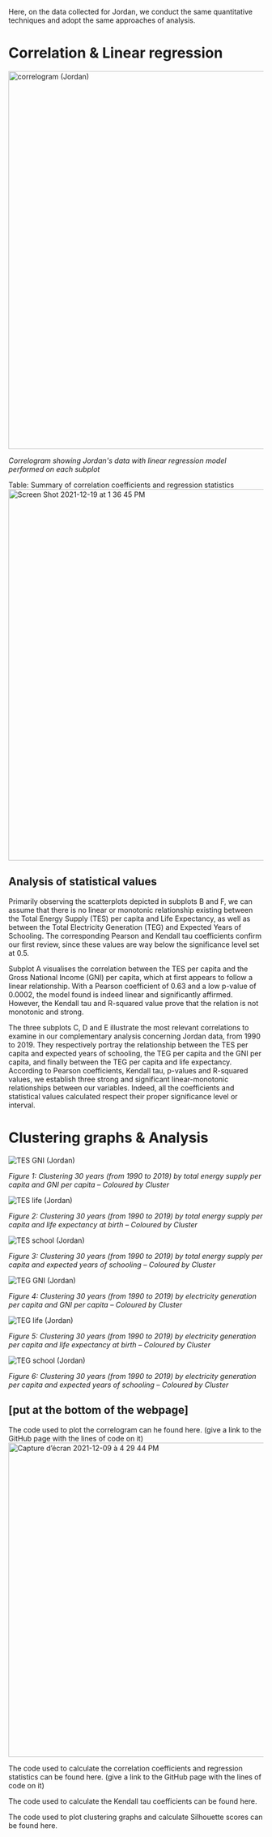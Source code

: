 Here, on the data collected for Jordan, we conduct the same quantitative techniques and adopt the same approaches of analysis.

# Correlation & Linear regression 

<img width="746" alt="correlogram (Jordan)" src="https://user-images.githubusercontent.com/93497630/146651216-279d3c69-846b-40d5-9564-86edbdd0efad.png">

*Correlogram showing Jordan's data with linear regression model performed on each subplot*

Table: Summary of correlation coefficients and regression statistics  
<img width="733" alt="Screen Shot 2021-12-19 at 1 36 45 PM" src="https://user-images.githubusercontent.com/93497630/146676861-8f0518a9-a40b-42de-b877-a32cecfa9908.png">

## Analysis of statistical values

Primarily observing the scatterplots depicted in subplots B and F, we can assume that there is no linear or monotonic relationship existing between the Total Energy Supply (TES) per capita and Life Expectancy, as well as between the Total Electricity Generation (TEG) and Expected Years of Schooling. The corresponding Pearson and Kendall tau coefficients confirm our first review, since these values are way below the significance level set at 0.5.


Subplot A visualises the correlation between the TES per capita and the Gross National Income (GNI) per capita, which at first appears to follow a linear relationship. With a Pearson coefficient of 0.63 and a low p-value of 0.0002, the model found is indeed linear and significantly affirmed. However, the Kendall tau and R-squared value prove that the relation is not monotonic and strong.

The three subplots C, D and E illustrate the most relevant correlations to examine in our complementary analysis concerning Jordan data, from 1990 to 2019. They respectively portray the relationship between the TES per capita and expected years of schooling, the TEG per capita and the GNI per capita, and finally between the TEG per capita  and life expectancy. According to Pearson coefficients, Kendall tau, p-values and R-squared values, we establish three strong and significant linear-monotonic relationships between our variables. Indeed, all the coefficients and statistical values calculated respect their proper significance level or interval.  


# Clustering graphs & Analysis
![TES   GNI (Jordan)](https://user-images.githubusercontent.com/93497630/146656234-21d0724c-191b-4b8c-bb05-4d6d2371fd78.png)

*Figure 1: Clustering 30 years (from 1990 to 2019) by total energy supply per capita and GNI per capita – Coloured by Cluster*

![TES   life (Jordan)](https://user-images.githubusercontent.com/93497630/146656237-b63c07d4-099a-495d-92d0-5042ef171ecf.png)

*Figure 2: Clustering 30 years (from 1990 to 2019) by total energy supply per capita and life expectancy at birth – Coloured by Cluster*

![TES   school (Jordan)](https://user-images.githubusercontent.com/93497630/146656239-1c5baa56-0606-45fc-b406-f1c4e8876bca.png)

*Figure 3: Clustering 30 years (from 1990 to 2019) by total energy supply per capita and expected years of schooling – Coloured by Cluster*

![TEG   GNI (Jordan)](https://user-images.githubusercontent.com/93497630/146656245-9027f778-5449-4ed4-82c9-26b86387dd02.png)

*Figure 4: Clustering 30 years (from 1990 to 2019) by electricity generation per capita and GNI per capita – Coloured by Cluster*

![TEG   life (Jordan)](https://user-images.githubusercontent.com/93497630/146656247-439f33c4-0789-4f63-8389-66a9596e581b.png)

*Figure 5: Clustering 30 years (from 1990 to 2019) by electricity generation per capita and life expectancy at birth – Coloured by Cluster*

![TEG   school (Jordan)](https://user-images.githubusercontent.com/93497630/146656248-dac232c0-5e67-48db-8ce8-88cf41caad14.png)

*Figure 6: Clustering 30 years (from 1990 to 2019) by electricity generation per capita and expected years of schooling – Coloured by Cluster*

## [put at the bottom of the webpage]

The code used to plot the correlogram can he found here. (give a link to the GitHub page with the lines of code on it)
<img width="620" alt="Capture d’écran 2021-12-09 à 4 29 44 PM" src="https://user-images.githubusercontent.com/93673467/145436543-87e2fba6-0ef3-4d3d-a08f-4b25db372135.png">

The code used to calculate the correlation coefficients and regression statistics can be found here. (give a link to the GitHub page with the lines of code on it)

The code used to calculate the Kendall tau coefficients can be found here.

The code used to plot clustering graphs and calculate Silhouette scores can be found here.
